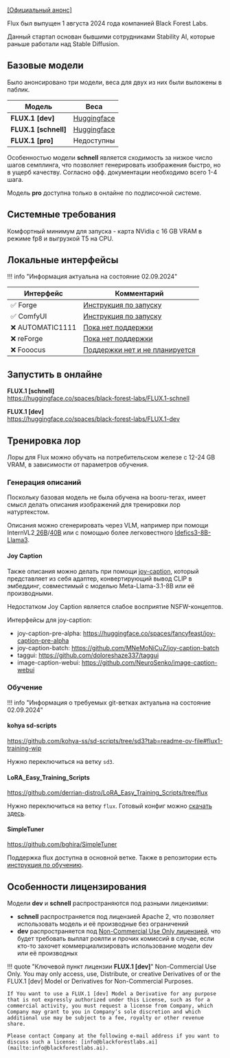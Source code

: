 [[Официальный анонс]](https://blog.fal.ai/flux-the-largest-open-sourced-text2img-model-now-available-on-fal/)

Flux был выпущен 1 августа 2024 года компанией Black Forest Labs.

Данный стартап основан бывшими сотрудниками Stability AI, которые раньше работали над Stable Diffusion.

## Базовые модели
Было анонсировано три модели, веса для двух из них были выложены в паблик.

| Модель               | Веса                                                                   |
| -------------------- | ---------------------------------------------------------------------- |
| **FLUX.1 [dev]**     | [Huggingface](https://huggingface.co/black-forest-labs/FLUX.1-dev)     |
| **FLUX.1 [schnell]** | [Huggingface](https://huggingface.co/black-forest-labs/FLUX.1-schnell) |
| **FLUX.1 [pro]**     | Недоступны                                                             |

Особенностью модели **schnell** является сходимость за низкое число шагов семплинга, что позволяет генерировать изображения быстро, но в ущерб качеству. Согласно офф. документации необходимо всего 1-4 шага.

Модель **pro** доступна только в онлайне по подписочной системе.

## Системные требования
Комфортный минимум для запуска - карта NVidia с 16 GB VRAM в режиме fp8 и выгрузкой T5 на CPU.

## Локальные интерфейсы

!!! info "Информация актуальна на состояние 02.09.2024"

| Интерфейс       | Комментарий                                                                                         |
| --------------- | --------------------------------------------------------------------------------------------------- |
| ✅ Forge         | [Инструкция по запуску](https://github.com/lllyasviel/stable-diffusion-webui-forge/discussions/981) |
| ✅ ComfyUI       | [Инструкция по запуску](https://comfyanonymous.github.io/ComfyUI_examples/flux/)                    |
| ❌ AUTOMATIC1111 | [Пока нет поддержки](https://github.com/AUTOMATIC1111/stable-diffusion-webui/issues/16311)          |
| ❌ reForge       | [Пока нет поддержки](https://github.com/Panchovix/stable-diffusion-webui-reForge/issues/122)        |
| ❌ Fooocus       | [Поддержки нет и не планируется](https://github.com/lllyasviel/Fooocus/issues/3424)                 |

## Запустить в онлайне

**FLUX.1 [schnell]**  
<https://huggingface.co/spaces/black-forest-labs/FLUX.1-schnell>

**FLUX.1 [dev]**  
<https://huggingface.co/spaces/black-forest-labs/FLUX.1-dev>

## Тренировка лор
Лоры для Flux можно обучать на потребительском железе с 12-24 GB VRAM, в зависимости от параметров обучения.

### Генерация описаний
Поскольку базовая модель не была обучена на booru-тегах, имеет смысл делать описания изображений для тренировки лор натуртекстом.

Описания можно сгенерировать через VLM, например при помощи InternVL2[ 26В](https://huggingface.co/OpenGVLab/InternVL2-26B)/[40В](https://huggingface.co/OpenGVLab/InternVL2-40B) или с помощью более легковестного [Idefics3-8B-Llama3](https://huggingface.co/HuggingFaceM4/Idefics3-8B-Llama3).

#### Joy Caption
Также описания можно делать при помощи [joy-caption](https://huggingface.co/spaces/fancyfeast/joy-caption-pre-alpha), который представляет из себя адаптер, конвертирующий вывод CLIP в эмбеддинг, совместимый с моделью Meta-Llama-3.1-8B или её производными.

Недостатком Joy Caption является слабое восприятие NSFW-концептов.

Интерфейсы для joy-caption:  
- joy-caption-pre-alpha: <https://huggingface.co/spaces/fancyfeast/joy-caption-pre-alpha>  
- joy-caption-batch: <https://github.com/MNeMoNiCuZ/joy-caption-batch>  
- taggui: <https://github.com/doloreshaze337/taggui>  
- image-caption-webui: <https://github.com/NeuroSenko/image-caption-webui>  

### Обучение
!!! info "Информация о требуемых git-ветках актуальна на состояние 02.09.2024"

#### kohya sd-scripts
<https://github.com/kohya-ss/sd-scripts/tree/sd3?tab=readme-ov-file#flux1-training-wip>

Нужно переключиться на ветку `sd3`.
#### LoRA_Easy_Training_Scripts
<https://github.com/derrian-distro/LoRA_Easy_Training_Scripts/tree/flux>

Нужно переключиться на ветку `flux`. Готовый конфиг можно [скачать здесь](https://files.catbox.moe/du67iy.toml).

#### SimpleTuner
<https://github.com/bghira/SimpleTuner>

Поддержка flux доступна в основной ветке. Также в репозитории есть [инструкция по обучению](https://github.com/bghira/SimpleTuner/blob/main/documentation/quickstart/FLUX.md).
## Особенности лицензирования
Модели **dev** и **schnell** распространяются под разными лицензиями:  
 - **schnell** распространяется под лицензией Apache 2, что позволяет использовать модель и её производные без ограничений  
 - **dev** распространяется под [Non-Commercial Use Only лицензией](https://huggingface.co/black-forest-labs/FLUX.1-dev/blob/main/LICENSE.md), что будет требовать выплат роялти и прочих комиссий в случае, если кто-то захочет коммерциализировать использование модели dev или её производных  

!!! quote "Ключевой пункт лицензии **FLUX.1 [dev]**"
    Non-Commercial Use Only. You may only access, use, Distribute, or creative Derivatives of or the FLUX.1 [dev] Model or Derivatives for Non-Commercial Purposes.

    If You want to use a FLUX.1 [dev] Model a Derivative for any purpose that is not expressly authorized under this License, such as for a commercial activity, you must request a license from Company, which Company may grant to you in Company’s sole discretion and which additional use may be subject to a fee, royalty or other revenue share.

    Please contact Company at the following e-mail address if you want to discuss such a license: [info@blackforestlabs.ai](mailto:info@blackforestlabs.ai).